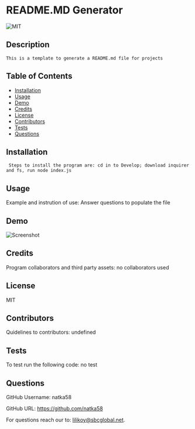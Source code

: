 
  #  README.MD Generator 
  
  
 ![MIT](https://img.shields.io/badge/license-MIT-yellow.svg) 
  
  
  ## Description
    This is a template to generate a README.md file for projects 
    
  ## Table of Contents
  * [Installation](#installation)
  * [Usage](#usage)
  * [Demo](#demo)
  * [Credits](#credits)
  * [License](#license)
  * [Contributors](#contributors)
  * [Tests](#tests)
  * [Questions](#questions)
  
   ## Installation
     Steps to install the program are: cd in to Develop; download inquirer and fs, run node index.js
 
   
  ## Usage
   Example and instrution of use: Answer questions to populate the file

  ## Demo
  ![Screenshot](sample.gif)

  ## Credits
   Program collaborators and third party assets: no collaborators used
  
  ## License
  MIT
  
  ## Contributors
   Quidelines to contributors: undefined

  ## Tests
  To test run the following code: no test
  
    
  ## Questions
   
 GitHub Username: natka58 
   
 GitHub URL: https://github.com/natka58
   
 For questions reach our to: lilikoy@sbcglobal.net.